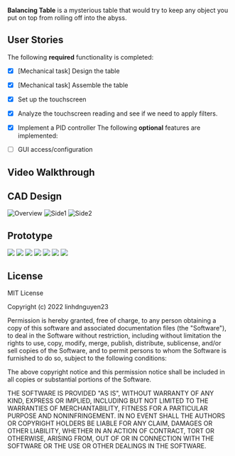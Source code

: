 **Balancing Table** is a mysterious table that would try to keep any object you put on top from rolling off into the abyss.

## User Stories

The following **required** functionality is completed:
* [x] [Mechanical task] Design the table
* [x] [Mechanical task] Assemble the table
* [x] Set up the touchscreen
* [X] Analyze the touchscreen reading and see if we need to apply filters.
* [X] Implement a PID controller
The following **optional** features are implemented:

* [ ] GUI access/configuration

## Video Walkthrough


## CAD Design
![Overview](https://github.com/linhdnguyen23/balancing-table/blob/main/CAD_Design/Overview.PNG)
![Side1](https://github.com/linhdnguyen23/balancing-table/blob/main/CAD_Design/Side1.PNG)
![Side2](https://github.com/linhdnguyen23/balancing-table/blob/main/CAD_Design/Side2.PNG)

## Prototype
![](https://github.com/linhdnguyen23/balancing-table/blob/main/Photos/img001.jpg)
![](https://github.com/linhdnguyen23/balancing-table/blob/main/Photos/img002.jpg)
![](https://github.com/linhdnguyen23/balancing-table/blob/main/Photos/img003.jpg)
![](https://github.com/linhdnguyen23/balancing-table/blob/main/Photos/img004.jpg)
![](https://github.com/linhdnguyen23/balancing-table/blob/main/Photos/img005.jpg)
![](https://github.com/linhdnguyen23/balancing-table/blob/main/Photos/img006.jpg)
![](https://github.com/linhdnguyen23/balancing-table/blob/main/Photos/img007.jpg)

## License

MIT License

Copyright (c) 2022 linhdnguyen23

Permission is hereby granted, free of charge, to any person obtaining a copy
of this software and associated documentation files (the "Software"), to deal
in the Software without restriction, including without limitation the rights
to use, copy, modify, merge, publish, distribute, sublicense, and/or sell
copies of the Software, and to permit persons to whom the Software is
furnished to do so, subject to the following conditions:

The above copyright notice and this permission notice shall be included in all
copies or substantial portions of the Software.

THE SOFTWARE IS PROVIDED "AS IS", WITHOUT WARRANTY OF ANY KIND, EXPRESS OR
IMPLIED, INCLUDING BUT NOT LIMITED TO THE WARRANTIES OF MERCHANTABILITY,
FITNESS FOR A PARTICULAR PURPOSE AND NONINFRINGEMENT. IN NO EVENT SHALL THE
AUTHORS OR COPYRIGHT HOLDERS BE LIABLE FOR ANY CLAIM, DAMAGES OR OTHER
LIABILITY, WHETHER IN AN ACTION OF CONTRACT, TORT OR OTHERWISE, ARISING FROM,
OUT OF OR IN CONNECTION WITH THE SOFTWARE OR THE USE OR OTHER DEALINGS IN THE
SOFTWARE.
